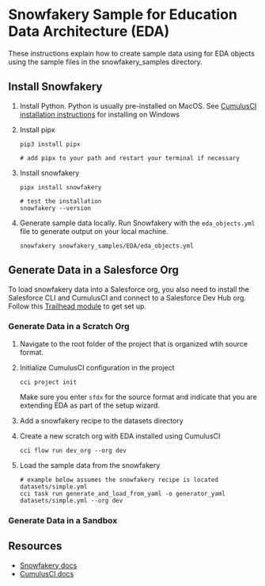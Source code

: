 # Snowfakery Sample for Education Data Architecture (EDA)
These instructions explain how to create sample data using for EDA objects using the sample files in the snowfakery_samples directory.

## Install Snowfakery

1. Install Python. Python is usually pre-installed on MacOS. See [CumulusCI installation instructions](https://cumulusci.readthedocs.io/en/latest/install.html) for installing on Windows

1. Install pipx

   ```
   pip3 install pipx

   # add pipx to your path and restart your terminal if necessary
   ```

1. Install snowfakery 

   ```
   pipx install snowfakery
   
   # test the installation
   snowfakery --version
   ```

1. Generate sample data locally. Run Snowfakery with the `eda_objects.yml` file to generate output on your local machine.

   ```
   snowfakery snowfakery_samples/EDA/eda_objects.yml
   ```

## Generate Data in a Salesforce Org
To load snowfakery data into a Salesforce org, you also need to install the Salesforce CLI and CumulusCI and connect to a Salesforce Dev Hub org. Follow this [Trailhead module](https://trailhead.salesforce.com/content/learn/modules/cumulusci-setup) to get set up. 

### Generate Data in a Scratch Org
1. Navigate to the root folder of the project that is organized wtih source format.

1. Initialize CumulusCI configuration in the project

   ```
   cci project init
   ```
   Make sure you enter `sfdx` for the source format and indicate that you are extending EDA as part of the setup wizard.

1. Add a snowfakery recipe to the datasets directory

1. Create a new scratch org with EDA installed using CumulusCI
   ```
   cci flow run dev_org --org dev
   ```

1. Load the sample data from the snowfakery 
   ```
   # example below assumes the snowfakery recipe is located datasets/simple.yml
   cci task run generate_and_load_from_yaml -o generator_yaml datasets/simple.yml --org dev
   ```

### Generate Data in a Sandbox 


## Resources
- [Snowfakery docs](https://snowfakery.readthedocs.io/en/stable/)
- [CumulusCI docs](https://cumulusci.readthedocs.io/en/latest/)
